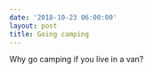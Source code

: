 ```yaml
---
date: '2018-10-23 06:00:00'
layout: post
title: Going camping
---
```


Why go camping if you live in a van?